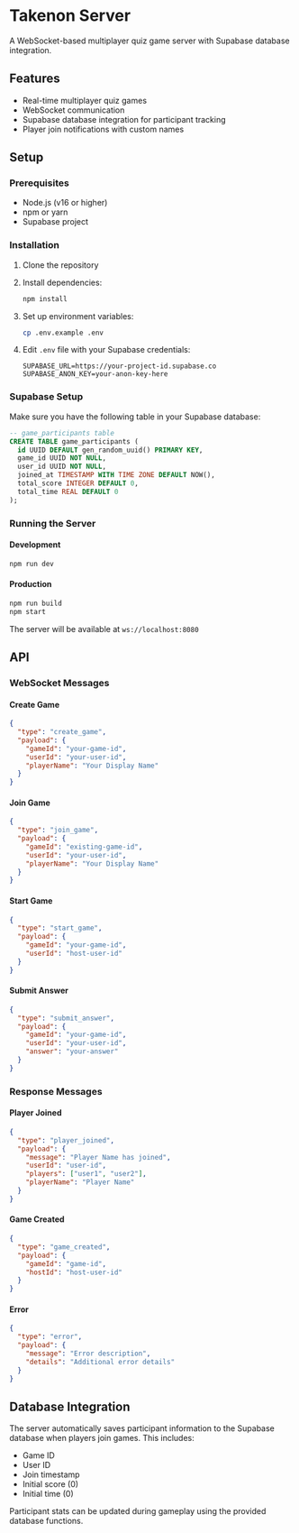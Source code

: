 # Takenon Server

A WebSocket-based multiplayer quiz game server with Supabase database integration.

## Features

- Real-time multiplayer quiz games
- WebSocket communication
- Supabase database integration for participant tracking
- Player join notifications with custom names

## Setup

### Prerequisites

- Node.js (v16 or higher)
- npm or yarn
- Supabase project

### Installation

1. Clone the repository
2. Install dependencies:
   ```bash
   npm install
   ```

3. Set up environment variables:
   ```bash
   cp .env.example .env
   ```

4. Edit `.env` file with your Supabase credentials:
   ```
   SUPABASE_URL=https://your-project-id.supabase.co
   SUPABASE_ANON_KEY=your-anon-key-here
   ```

### Supabase Setup

Make sure you have the following table in your Supabase database:

```sql
-- game_participants table
CREATE TABLE game_participants (
  id UUID DEFAULT gen_random_uuid() PRIMARY KEY,
  game_id UUID NOT NULL,
  user_id UUID NOT NULL,
  joined_at TIMESTAMP WITH TIME ZONE DEFAULT NOW(),
  total_score INTEGER DEFAULT 0,
  total_time REAL DEFAULT 0
);
```

### Running the Server

#### Development
```bash
npm run dev
```

#### Production
```bash
npm run build
npm start
```

The server will be available at `ws://localhost:8080`

## API

### WebSocket Messages

#### Create Game
```json
{
  "type": "create_game",
  "payload": {
    "gameId": "your-game-id",
    "userId": "your-user-id",
    "playerName": "Your Display Name"
  }
}
```

#### Join Game
```json
{
  "type": "join_game",
  "payload": {
    "gameId": "existing-game-id",
    "userId": "your-user-id",
    "playerName": "Your Display Name"
  }
}
```

#### Start Game
```json
{
  "type": "start_game",
  "payload": {
    "gameId": "your-game-id",
    "userId": "host-user-id"
  }
}
```

#### Submit Answer
```json
{
  "type": "submit_answer",
  "payload": {
    "gameId": "your-game-id",
    "userId": "your-user-id",
    "answer": "your-answer"
  }
}
```

### Response Messages

#### Player Joined
```json
{
  "type": "player_joined",
  "payload": {
    "message": "Player Name has joined",
    "userId": "user-id",
    "players": ["user1", "user2"],
    "playerName": "Player Name"
  }
}
```

#### Game Created
```json
{
  "type": "game_created",
  "payload": {
    "gameId": "game-id",
    "hostId": "host-user-id"
  }
}
```

#### Error
```json
{
  "type": "error",
  "payload": {
    "message": "Error description",
    "details": "Additional error details"
  }
}
```

## Database Integration

The server automatically saves participant information to the Supabase database when players join games. This includes:

- Game ID
- User ID  
- Join timestamp
- Initial score (0)
- Initial time (0)

Participant stats can be updated during gameplay using the provided database functions. 